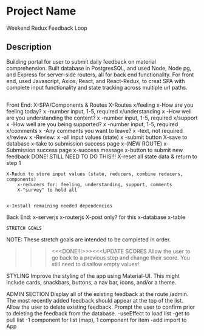 # Project Name

Weekend Redux Feedback Loop
## Description

Building portal for user to submit daily feedback on material comprehension. Built database in PostgresSQL, and used Node, Node pg, and Express for server-side routers, all for back end functionality. For front end, used Javascript, Axios, React, and React-Redux, to creat SPA with complete input functionality and state tracking across multiple url paths.



##

<!-- BUILD INFO GOES HERE -->



Front End:
    X-SPA/Components & Routes
        X-Routes
            x/feeling
                x-How are you feeling today?
                x    -number input, 1-5, required
            x/understanding
            x    -How well are you understanding the content?
            x        -number input, 1-5, required
            x/support
            x    -How well are you being supported?
            x        -number input, 1-5, required
            x/comments
            x    -Any comments you want to leave?
            x        -text, not required
            x/review
            x    -Review:
            x        -all input values (state)
            x        -submit button
                        X-save to database
                        x-take to submission success page
                        x-(NEW ROUTE)
                            x-Submission success page
                            x-success message
                            x-button to submit new feedback
DONE! STILL NEED TO DO THIS!!!                                X-reset all state data & return to step 1

    X-Redux to store input values (state, reducers, combine reducers, components)
        x-reducers for: feeling, understanding, support, comments 
        X-"survey" to hold all
        

    x-Install remaining needed dependencies




Back End:
    x-serverjs
    x-routerjs
        X-post only? for this 
    x-database
        x-table
    



    STRETCH GOALS
NOTE: These stretch goals are intended to be completed in order.

>>><<<DONE!!!>>><<<UPDATE SCORES
Allow the user to go back to a previous step and change their score. You still need to disallow empty values!

STYLING
Improve the styling of the app using Material-UI. This might include cards, snackbars, buttons, a nav bar, icons, and/or a theme.

ADMIN SECTION
Display all of the existing feedback at the route /admin. The most recently added feedback should appear at the top of the list. Allow the user to delete existing feedback. Prompt the user to confirm prior to deleting the feedback from the database.
    -useEffect to load list
    -get to pull list
    -1 component for list (map), 1 component for item
    -add import to App
